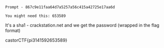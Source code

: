 ```
Prompt - 867c9e11faa64d7a5257a56c415a42725e17aa6d

You might need this: 653589
```


It's a sha1 - crackstation.net and we get the password (wrapped in the flag format)

castorCTF{pi3141592653589}



